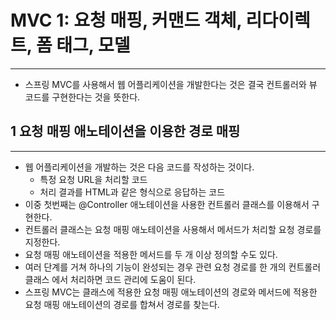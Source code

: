 # MVC 1: 요청 매핑, 커맨드 객체, 리다이렉트, 폼 태그, 모델

---
* 스프링 MVC를 사용해서 웹 어플리케이션을 개발한다는 것은 결국 컨트롤러와 뷰
코드를 구현한다는 것을 뜻한다.

## 1 요청 매핑 애노테이션을 이용한 경로 매핑

---
* 웹 어플리케이션을 개발하는 것은 다음 코드를 작성하는 것이다.
  * 특정 요청 URL을 처리할 코드
  * 처리 결과를 HTML과 같은 형식으로 응답하는 코드
* 이중 첫번째는 @Controller 애노테이션을 사용한 컨트롤러 클래스를 이용해서 구현한다.
* 컨트롤러 클래스는 요청 매핑 애노테이션을 사용해서 메서드가 처리할 요청 경로를 지정한다.
* 요청 매핑 애노테이션을 적용한 메서드를 두 개 이상 정의할 수도 있다.
* 여러 단계를 거쳐 하나의 기능이 완성되는 경우 관련 요청 경로를 한 개의 컨트롤러 클래스
에서 처리하면 코드 관리에 도움이 된다.
* 스프링 MVC는 클래스에 적용한 요청 매핑 애노테이션의 경로와 메서드에 적용한 요청 매핑
애노테이션의 경로를 합쳐서 경로를 찾는다.